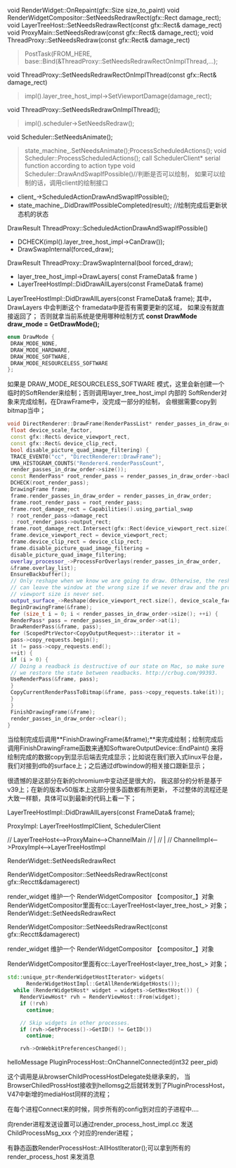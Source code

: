 void RenderWidget::OnRepaint(gfx::Size size_to_paint)
void RenderWidgetCompositor::SetNeedsRedrawRect(gfx::Rect damage_rect);
void LayerTreeHost::SetNeedsRedrawRect(const gfx::Rect& damage_rect)
void ProxyMain::SetNeedsRedraw(const gfx::Rect& damage_rect);
void ThreadProxy::SetNeedsRedraw(const gfx::Rect& damage_rect)
   > PostTask(FROM_HERE, base::Bind(&ThreadProxy::SetNeedsRedrawRectOnImplThread,...);

void ThreadProxy::SetNeedsRedrawRectOnImplThread(const gfx::Rect& damage_rect)
   > impl().layer_tree_host_impl->SetViewportDamage(damage_rect);

void ThreadProxy::SetNeedsRedrawOnImplThread();
   > impl().scheduler->SetNeedsRedraw();

void Scheduler::SetNeedsAnimate();
   > state_machine_.SetNeedsAnimate();ProcessScheduledActions();
void Scheduler::ProcessScheduledActions();
   > call SchedulerClient* serial function according to action type
void Scheduler::DrawAndSwapIfPossible()//判断是否可以绘制， 如果可以绘制的话，调用client的绘制接口
  - client_->ScheduledActionDrawAndSwapIfPossible();
  - state_machine_.DidDrawIfPossibleCompleted(result); //绘制完成后更新状态机的状态

DrawResult ThreadProxy::ScheduledActionDrawAndSwapIfPossible()
  - DCHECK(impl().layer_tree_host_impl->CanDraw());
  - DrawSwapInternal(forced_draw);

DrawResult ThreadProxy::DrawSwapInternal(bool forced_draw);
  - layer_tree_host_impl->DrawLayers( const FrameData& frame )
  -  LayerTreeHostImpl::DidDrawAllLayers(const FrameData& frame) 

LayerTreeHostImpl::DidDrawAllLayers(const FrameData& frame);
其中，DrawLayers 中会判断这个 framedata中是否有需要更新的区域， 如果没有就直接返回了；
否则就拿当前系统是使用哪种绘制方式 **const DrawMode draw_mode = GetDrawMode();**
```CPP
enum DrawMode {
 DRAW_MODE_NONE,
 DRAW_MODE_HARDWARE,
 DRAW_MODE_SOFTWARE,
 DRAW_MODE_RESOURCELESS_SOFTWARE
};
```

如果是  DRAW_MODE_RESOURCELESS_SOFTWARE 模式，这里会新创建一个临时的SoftRender来绘制；否则调用layer_tree_host_impl 内部的 SoftRender对象来完成绘制，在DrawFrame中，没完成一部分的绘制， 会根据需要copy到bitmap当中；

```Cpp
void DirectRenderer::DrawFrame(RenderPassList* render_passes_in_draw_order,
 float device_scale_factor,
 const gfx::Rect& device_viewport_rect,
 const gfx::Rect& device_clip_rect,
 bool disable_picture_quad_image_filtering) {
 TRACE_EVENT0("cc", "DirectRenderer::DrawFrame");
 UMA_HISTOGRAM_COUNTS("Renderer4.renderPassCount",
 render_passes_in_draw_order->size());
 const RenderPass* root_render_pass = render_passes_in_draw_order->back();
 DCHECK(root_render_pass);
 DrawingFrame frame;
 frame.render_passes_in_draw_order = render_passes_in_draw_order;
 frame.root_render_pass = root_render_pass;
 frame.root_damage_rect = Capabilities().using_partial_swap
 ? root_render_pass->damage_rect
 : root_render_pass->output_rect;
 frame.root_damage_rect.Intersect(gfx::Rect(device_viewport_rect.size()));
 frame.device_viewport_rect = device_viewport_rect;
 frame.device_clip_rect = device_clip_rect;
 frame.disable_picture_quad_image_filtering =
 disable_picture_quad_image_filtering;
 overlay_processor_->ProcessForOverlays(render_passes_in_draw_order,
 &frame.overlay_list);
 EnsureBackbuffer();
 // Only reshape when we know we are going to draw. Otherwise, the reshape
 // can leave the window at the wrong size if we never draw and the proper
 // viewport size is never set.
 output_surface_->Reshape(device_viewport_rect.size(), device_scale_factor);
 BeginDrawingFrame(&frame);
 for (size_t i = 0; i < render_passes_in_draw_order->size(); ++i) {
 RenderPass* pass = render_passes_in_draw_order->at(i);
 DrawRenderPass(&frame, pass);
 for (ScopedPtrVector<CopyOutputRequest>::iterator it =
 pass->copy_requests.begin();
 it != pass->copy_requests.end();
 ++it) {
 if (i > 0) {
 // Doing a readback is destructive of our state on Mac, so make sure
 // we restore the state between readbacks. http://crbug.com/99393.
 UseRenderPass(&frame, pass);
 }
 CopyCurrentRenderPassToBitmap(&frame, pass->copy_requests.take(it));
 }
 }
 FinishDrawingFrame(&frame);
 render_passes_in_draw_order->clear();
}
```
当绘制完成后调用**FinishDrawingFrame(&frame);**来完成绘制；绘制完成后调用FinishDrawingFrame函数来通知SoftwareOutputDevice::EndPaint() 来将绘制完成的数据copy到显示后端去完成显示；比如说在我们嵌入式linux平台是， 我们对接到dfb的surface上；之后通过dfbwindow的相关接口跟新显示；

很遗憾的是这部分在新的chromium中变动还是很大的， 我这部分的分析是基于v39上；在新的版本v50版本上这部分很多函数都有所更新， 不过整体的流程还是大致一样额，具体可以到最新的代码上看一下；



LayerTreeHostImpl::DidDrawAllLayers(const FrameData& frame);


ProxyImpl:  LayerTreeHostImplClient, SchedulerClient 








// LayerTreeHost<-->ProxyMain<-->ChannelMain
//                                    |
//                                    | 
//                                ChannelImpl<-->ProxyImpl<-->LayerTreeHostImpl

RenderWidget::SetNeedsRedrawRect

RenderWidgetCompositor::SetNeedsRedrawRect(const gfx::Recctt&damagerect)



render_widget 维护一个 RenderWidgetCompositor 【compositor_】对象
RenderWidgetCompositor里面有cc::LayerTreeHost<layer_tree_host_> 对象；
RenderWidget::SetNeedsRedrawRect

RenderWidgetCompositor::SetNeedsRedrawRect(const gfx::Recctt&damagerect)




render_widget 维护一个 RenderWidgetCompositor 【compositor_】对象

RenderWidgetCompositor里面有cc::LayerTreeHost<layer_tree_host_> 对象；




```C++
std::unique_ptr<RenderWidgetHostIterator> widgets(
      RenderWidgetHostImpl::GetAllRenderWidgetHosts());
  while (RenderWidgetHost* widget = widgets->GetNextHost()) {
    RenderViewHost* rvh = RenderViewHost::From(widget);
    if (!rvh)
      continue;

    // Skip widgets in other processes.
    if (rvh->GetProcess()->GetID() != GetID())
      continue;

    rvh->OnWebkitPreferencesChanged();
```





helloMessage 
PluginProcessHost::OnChannelConnected(int32 peer_pid)

这个调用是从browserChildProcessHostDelegate处继承来的， 当BrowserChiledProssHost接收到hellomsg之后就转发到了PluginProcessHost， V47中新增的mediaHost同样的流程；

在每个进程Connect来的时候，同步所有的config到对应的子进程中....

向render进程发送设置可以通过render_process_host_impl.cc 发送 ChildProcessMsg_xxx 个对应的render进程；

有静态函数RenderProcessHost::AllHostIterator();可以拿到所有的render_process_host 来发消息



